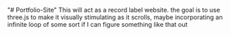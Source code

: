 "# Portfolio-Site" 
This will act as a record label website.
the goal is to use three.js to make it visually stimulating as it scrolls, 
maybe incorporating an infinite loop of some sort if I can figure something like that out

